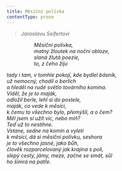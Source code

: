```yaml
---
title: Měsíční polívka
contentType: prose
---
```


> _Jaroslavu Seifertovi_

                   _Měsíční polívka,  
                   matný žloutek na noční obloze,  
                   slaná žlutá poezie,  
                   to, z čeho žiju_

_tady i tam, v tomhle pokoji, kde bydlel básník,  
už nemocný, chodil o berlích  
a hleděl na rudé světlo továrního komína.  
Viděl, že je to maják,  
odložil berle, lehl si do postele,  
maják, co vede k měsíci,  
k čemu to všechno bylo, přemýšlí, a o čem?  
Měl jsem si užít víc, nebo míň?  
Teď už to nestihne.  
Vstane, sedne na komín a vyletí  
k měsíci, dá si měsíční polívku, seshora  
je to všechno jasné, jako bůh,  
člověk rozparcelovaný jak krajina s poli,  
slepý cesty, jámy, meze, začne se smát, sůl  
ho šimrá na patře._

